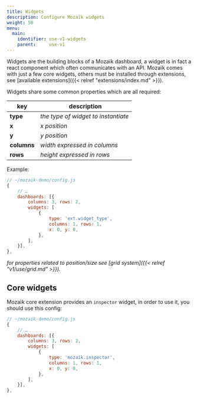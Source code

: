 ```yaml
---
title: Widgets
description: Configure Mozaïk widgets
weight: 50
menu:
  main:
    identifier: use-v1-widgets
    parent:     use-v1
---
```

Widgets are the building blocks of a Mozaïk dashboard, a widget is in fact
a react component which often communicates with an API.
Mozaïk comes with just a few core widgets, others must be installed through extensions,
see [available extensions]({{< relref "extensions/index.md" >}}).

Widgets share some common properties which are all required:

| key         | description                         |
| ----------- | ----------------------------------- |
| **type**    | *the type of widget to instantiate* |
| **x**       | *x position*                        |
| **y**       | *y position*                        |
| **columns** | *width expressed in columns*        |
| **rows**    | *height expressed in rows*          |

Example:

``` javascript
// ~/mozaik-demo/config.js
{
    // …
    dashboards: [{
        columns: 3, rows: 2,
        widgets: [
            {
                type: 'ext.widget_type',
                columns: 1, rows: 1,
                x: 0, y: 0,
            },
        ],
    }],
},
```

*for properties related to position/size see [grid system]({{< relref "v1/use/grid.md" >}}).*

## Core widgets

Mozaïk core extension provides an `inspector` widget, in order to use it,
you should use this config:

``` javascript
// ~/mozaik-demo/config.js
{
    // …
    dashboards: [{
        columns: 3, rows: 2,
        widgets: [
            {
                type: 'mozaik.inspector',
                columns: 1, rows: 1,
                x: 0, y: 0,
            },
        ],
    }],
},
```
